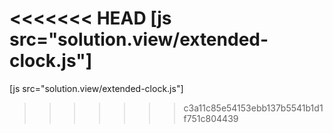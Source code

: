 <<<<<<< HEAD
[js src="solution.view/extended-clock.js"]
=======
[js src="solution.view/extended-clock.js"]
>>>>>>> c3a11c85e54153ebb137b5541b1d1f751c804439
